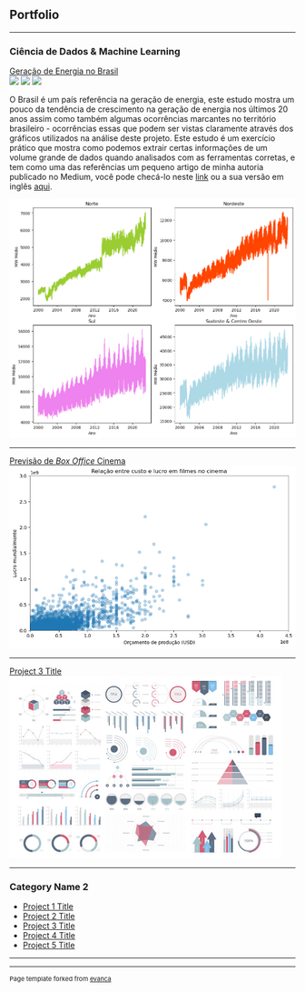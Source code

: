 ## Portfolio

---

### Ciência de Dados & Machine Learning

[Geração de Energia no Brasil](https://mooncake-jp.github.io/estudo_energia_brasil/gera%C3%A7%C3%A3o_energia_brasil.html)<br>
[![](https://img.shields.io/badge/Jupyter-Abrir%20Notebook-orange?logo=Jupyter)](https://github.com/mooncake-jp/mooncake-jp.github.io/blob/master/estudo_energia_brasil/gera%C3%A7%C3%A3o_energia_brasil.ipynb)
[![](https://img.shields.io/badge/Pandas-Analise-blue?logo=pandas)](https://github.com/mooncake-jp/mooncake-jp.github.io/blob/master/estudo_energia_brasil/gera%C3%A7%C3%A3o_energia_brasil.ipynb)
[![](https://img.shields.io/badge/Python-Analise-green?logo=python)](https://github.com/mooncake-jp/mooncake-jp.github.io/blob/master/estudo_energia_brasil/gera%C3%A7%C3%A3o_energia_brasil.ipynb)<br>

O Brasil é um país referência na geração de energia, este estudo mostra um pouco da tendência de crescimento na geração de energia nos últimos 20 anos assim como também algumas ocorrências marcantes no território brasileiro - ocorrências essas que podem ser vistas claramente através dos gráficos utilizados na análise deste projeto. Este estudo é um exercício prático que mostra como podemos extrair certas informações de um volume grande de dados quando analisados com as ferramentas corretas, e tem como uma das referências um pequeno artigo de minha autoria publicado no Medium, você pode checá-lo neste <a href="https://medium.com/@Archarios/apag%C3%A3o-um-mundo-mais-que-%C3%A0s-escuras-2e66e6a69e22">link</a> ou a sua versão em inglês <a href="https://medium.com/@Archarios/blackout-the-dark-side-of-the-earth-de9eae91d2df">aqui</a>.

<img src="/estudo_energia_brasil/estudo_energia_regioes.png?raw=true"/>

---
[Previsão de *Box Office* Cinema](https://mooncake-jp.github.io/regressao_linear_box_office_cinema/linear_regression.html)
<img src="/regressao_linear_box_office_cinema/regressao-linear-box-office.png?raw=true"/>

---
[Project 3 Title](http://example.com/)
<img src="images/dummy_thumbnail.jpg?raw=true"/>

---

### Category Name 2

- [Project 1 Title](http://example.com/)
- [Project 2 Title](http://example.com/)
- [Project 3 Title](http://example.com/)
- [Project 4 Title](http://example.com/)
- [Project 5 Title](http://example.com/)

---




---
<p style="font-size:11px">Page template forked from <a href="https://github.com/evanca/quick-portfolio">evanca</a></p>
<!-- Remove above link if you don't want to attibute -->
